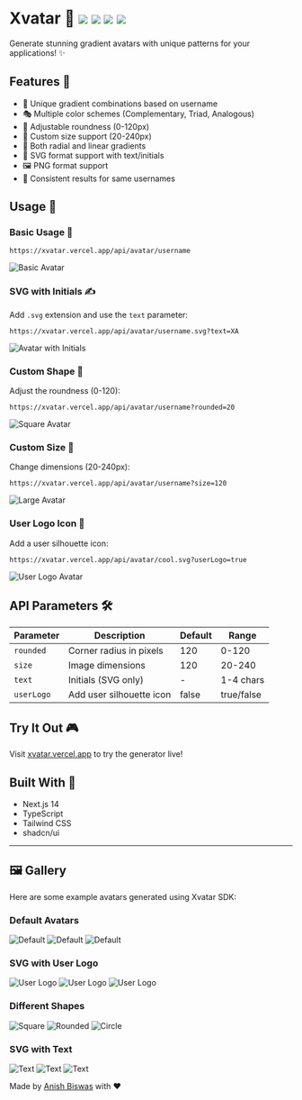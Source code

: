 # Xvatar 🎨 ![](https://xvatar.vercel.app/api/avatar/anish?size=20) ![](https://xvatar.vercel.app/api/avatar/cool.svg?userLogo=true&size=20) ![](https://xvatar.vercel.app/api/avatar/awesome?size=20) ![](https://xvatar.vercel.app/api/avatar/nextjs?size=20)

Generate stunning gradient avatars with unique patterns for your applications! ✨

## Features 🚀

- 🌈 Unique gradient combinations based on username
- 🎭 Multiple color schemes (Complementary, Triad, Analogous)
- 📐 Adjustable roundness (0-120px)
- 📏 Custom size support (20-240px)
- 💫 Both radial and linear gradients
- 🎯 SVG format support with text/initials
- 🖼️ PNG format support
- 🔄 Consistent results for same usernames

## Usage 📖

### Basic Usage 🌱

```
https://xvatar.vercel.app/api/avatar/username
```

![Basic Avatar](https://xvatar.vercel.app/api/avatar/demo)

### SVG with Initials ✍️

Add `.svg` extension and use the `text` parameter:

```
https://xvatar.vercel.app/api/avatar/username.svg?text=XA
```

![Avatar with Initials](https://xvatar.vercel.app/api/avatar/anotherDemo.svg?text=XA)

### Custom Shape 🔷

Adjust the roundness (0-120):

```
https://xvatar.vercel.app/api/avatar/username?rounded=20
```

![Square Avatar](https://xvatar.vercel.app/api/avatar/damndemo?rounded=20)

### Custom Size 📐

Change dimensions (20-240px):

```
https://xvatar.vercel.app/api/avatar/username?size=120
```

![Large Avatar](https://xvatar.vercel.app/api/avatar/huge?size=120)

### User Logo Icon 👤

Add a user silhouette icon:

```
https://xvatar.vercel.app/api/avatar/cool.svg?userLogo=true
```

![User Logo Avatar](https://xvatar.vercel.app/api/avatar/cool.svg?userLogo=true)

## API Parameters 🛠️

| Parameter  | Description              | Default | Range      |
| ---------- | ------------------------ | ------- | ---------- |
| `rounded`  | Corner radius in pixels  | 120     | 0-120      |
| `size`     | Image dimensions         | 120     | 20-240     |
| `text`     | Initials (SVG only)      | -       | 1-4 chars  |
| `userLogo` | Add user silhouette icon | false   | true/false |

## Try It Out 🎮

Visit [xvatar.vercel.app](https://xvatar.vercel.app) to try the generator live!

## Built With 💪

- Next.js 14
- TypeScript
- Tailwind CSS
- shadcn/ui

---


## 🖼️ Gallery

Here are some example avatars generated using Xvatar SDK:

### Default Avatars

![Default](https://xvatar.vercel.app/api/avatar/john?size=100)
![Default](https://xvatar.vercel.app/api/avatar/jane?size=100)
![Default](https://xvatar.vercel.app/api/avatar/alex?size=100)

### SVG with User Logo

![User Logo](https://xvatar.vercel.app/api/avatar/dev.svg?userLogo=true&size=100)
![User Logo](https://xvatar.vercel.app/api/avatar/cool.svg?userLogo=true&size=100)
![User Logo](https://xvatar.vercel.app/api/avatar/pro.svg?userLogo=true&size=100)

### Different Shapes

![Square](https://xvatar.vercel.app/api/avatar/square?rounded=0&size=100)
![Rounded](https://xvatar.vercel.app/api/avatar/rounded?rounded=30&size=100)
![Circle](https://xvatar.vercel.app/api/avatar/circle?rounded=100&size=100)

### SVG with Text

![Text](https://xvatar.vercel.app/api/avatar/text1.svg?text=AB&size=100)
![Text](https://xvatar.vercel.app/api/avatar/text2.svg?text=CD&size=100)
![Text](https://xvatar.vercel.app/api/avatar/text3.svg?text=XY&size=100)

Made by [Anish Biswas](https://anish7.me) with ❤️

